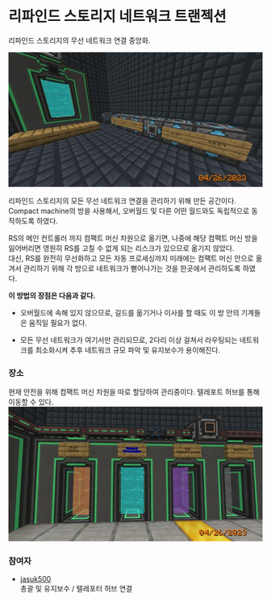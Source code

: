 # 리파인드 스토리지 네트워크 트랜젝션

리파인드 스토리지의 무선 네트워크 연결 중앙화.

![asdf](../../asset/systems/rs_network_tranjection/main.jpg)

리파인드 스토리지의 모든 무선 네트워크 연결을 관리하기 위해 만든 공간이다.  
Compact machine의 방을 사용해서, 오버월드 및 다른 어떤 월드와도 독립적으로 동작하도록 하였다.

RS의 메인 컨트롤러 까지 컴팩트 머신 차원으로 옮기면, 나중에 해당 컴팩트 머신 방을 잃어버리면 영원히 RS를 고칠 수 없게 되는 리스크가 있으므로 옮기지 않았다.  
대신, RS를 완전히 무선화하고 모든 자동 프로세싱까지 미래에는 컴팩트 머신 안으로 옮겨서 관리하기 위해 각 방으로 네트워크가 뻗어나가는 것을 한곳에서 관리하도록 하였다.


**이 방법의 장점은 다음과 같다.**

- 오버월드에 속해 있지 않으므로, 길드를 옮기거나 이사를 할 때도 이 방 안의 기계들은 움직일 필요가 없다.

- 모든 무선 네트워크가 여기서만 관리되므로, 2다리 이상 걸쳐서 라우팅되는 네트워크를 최소화시켜 추후 네트워크 규모 파악 및 유지보수가 용이해진다.


### 장소

현재 안전을 위해 컴팩트 머신 차원을 따로 할당하여 관리중이다.
텔레포트 허브를 통해 이동할 수 있다.
![asdaf](../../asset/systems/rs_network_tranjection/gate.jpg)

### 참여자
<!-- player_desc_open -->
- [jasuk500](../members/jasuk500.md)  
총괄 및 유지보수 / 텔레포터 허브 연결
<!-- player_desc_close-->